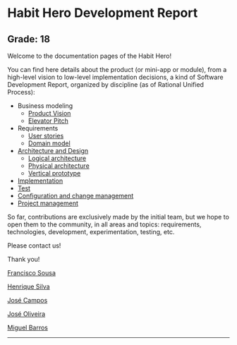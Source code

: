 # Habit Hero Development Report

## Grade: 18

Welcome to the documentation pages of the Habit Hero!

You can find here details about the product (or mini-app or module), from a high-level vision to low-level implementation decisions, a kind of Software Development Report, organized by discipline (as of Rational Unified Process): 

* Business modeling 
  * [Product Vision](/docs/ProductVision.md)
  * [Elevator Pitch](/docs/ElevatorPitch.md)
* Requirements
  * [User stories](https://github.com/FEUP-LEIC-ES-2022-23/2LEIC11T5/issues)
  * [Domain model](/images/domain-model.png)
* [Architecture and Design](/docs/ArchitectureAndDesign.md)
  * [Logical architecture](/images/logical_architecture.png)
  * [Physical architecture](/images/physical_architecture.png)
  * [Vertical prototype](/docs/VerticalPrototype.md)
* [Implementation](/docs/Implementation.md)
* [Test](/docs/Tests.md)
* [Configuration and change management](/docs/Configuration.md)
* [Project management](/docs/ProjectManagement.md)

So far, contributions are exclusively made by the initial team, but we hope to open them to the community, in all areas and topics: requirements, technologies, development, experimentation, testing, etc.

Please contact us! 

Thank you!

[Francisco Sousa](https://github.com/Xicofrancio)

[Henrique Silva](https://github.com/henriquefuturo)

[José Campos](https://github.com/martimcampos1)

[José Oliveira](https://github.com/JOliveira03)

[Miguel Barros](https://github.com/AlexTurner505)


---
